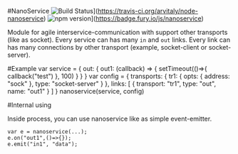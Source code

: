 #NanoService
![Build Status](https://travis-ci.org/arvitaly/node-nanoservice.svg?branch=master)](https://travis-ci.org/arvitaly/node-nanoservice)
![npm version](https://badge.fury.io/js/nanoservice.svg)](https://badge.fury.io/js/nanoservice)

Module for agile interservice-communication with support other transports (like as socket). Every service can has many `in` and `out` links. Every link can has many connections by other transport (example, socket-client or socket-server).


#Example
    var service = {
            out: {
                out1: (callback) => {
                    setTimeout(()=>{ callback("test") }, 100)
                }
            }
        }
    var config = {
                transports: {
                    tr1: {
                        opts: {
                            address: "sock"
                        },
                        type: "socket-server"
                    }
                },
                links: [
                    {
                        transport: "tr1",
                        type: "out",
                        name: "out1"
                    }
                ]
            }
    nanoservice(service, config)

#Internal using

Inside process, you can use nanoservice like as simple event-emitter.

    var e = nanoservice(...);
    e.on("out1",()=>{});
    e.emit("in1", "data");